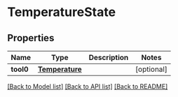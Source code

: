 # TemperatureState

## Properties
Name | Type | Description | Notes
------------ | ------------- | ------------- | -------------
**tool0** | [**Temperature**](Temperature.md) |  | [optional] 

[[Back to Model list]](../README.md#documentation-for-models) [[Back to API list]](../README.md#documentation-for-api-endpoints) [[Back to README]](../README.md)


